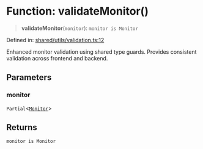 # Function: validateMonitor()

> **validateMonitor**(`monitor`): `monitor is Monitor`

Defined in: [shared/utils/validation.ts:12](https://github.com/Nick2bad4u/Uptime-Watcher/blob/2a45eeb1723f8f7089001af2c92aa07d82dfe7e4/shared/utils/validation.ts#L12)

Enhanced monitor validation using shared type guards.
Provides consistent validation across frontend and backend.

## Parameters

### monitor

`Partial`\<[`Monitor`](../../../types/interfaces/Monitor.md)\>

## Returns

`monitor is Monitor`
